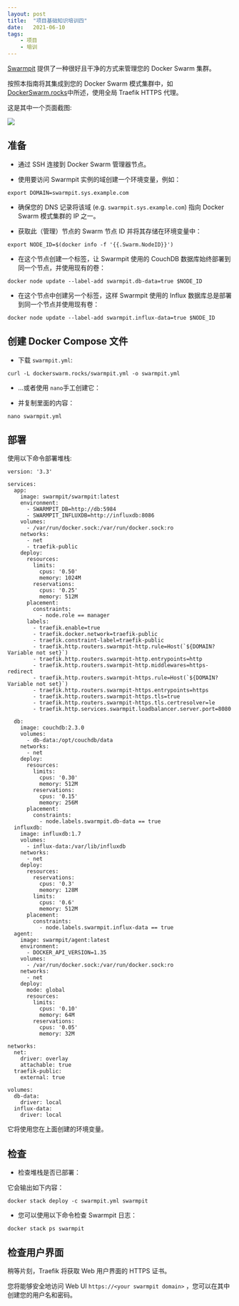 ```yaml
---
layout: post
title:  "项目基础知识培训四"
date:   2021-06-10
tags:
    - 项目
    - 培训
---
```


[Swarmpit](https://swarmpit.io/) 提供了一种很好且干净的方式来管理您的 Docker Swarm 集群。

按照本指南将其集成到您的 Docker Swarm 模式集群中，如 [DockerSwarm.rocks](https://dockerswarm.rocks/)中所述，使用全局 Traefik HTTPS 代理。

这是其中一个页面截图:

![](https://dockerswarm.rocks/img/swarmpit.png)

准备
---

*  通过 SSH 连接到 Docker Swarm 管理器节点。
    
*  使用要访问 Swarmpit 实例的域创建一个环境变量，例如：
    
```
export DOMAIN=swarmpit.sys.example.com
```

*  确保您的 DNS 记录将该域 (e.g. `swarmpit.sys.example.com`) 指向 Docker Swarm 模式集群的 IP 之一。
    
*   获取此（管理）节点的 Swarm 节点 ID 并将其存储在环境变量中：

```
export NODE_ID=$(docker info -f '{{.Swarm.NodeID}}')
```

*  在这个节点创建一个标签，让 Swarmpit 使用的 CouchDB 数据库始终部署到同一个节点，并使用现有的卷：
```
docker node update --label-add swarmpit.db-data=true $NODE_ID
```

*   在这个节点中创建另一个标签，这样 Swarmpit 使用的 Influx 数据库总是部署到同一个节点并使用现有卷：

```
docker node update --label-add swarmpit.influx-data=true $NODE_ID
```

创建 Docker Compose 文件
------------------------------

*   下载 `swarmpit.yml`:

```
curl -L dockerswarm.rocks/swarmpit.yml -o swarmpit.yml
```

*   ...或者使用 `nano`手工创建它：

*  并复制里面的内容：

```
nano swarmpit.yml
```
部署
-----

使用以下命令部署堆栈:

```
version: '3.3'

services:
  app:
    image: swarmpit/swarmpit:latest
    environment:
      - SWARMPIT_DB=http://db:5984
      - SWARMPIT_INFLUXDB=http://influxdb:8086
    volumes:
      - /var/run/docker.sock:/var/run/docker.sock:ro
    networks:
      - net
      - traefik-public
    deploy:
      resources:
        limits:
          cpus: '0.50'
          memory: 1024M
        reservations:
          cpus: '0.25'
          memory: 512M
      placement:
        constraints:
          - node.role == manager
      labels:
        - traefik.enable=true
        - traefik.docker.network=traefik-public
        - traefik.constraint-label=traefik-public
        - traefik.http.routers.swarmpit-http.rule=Host(`${DOMAIN?Variable not set}`)
        - traefik.http.routers.swarmpit-http.entrypoints=http
        - traefik.http.routers.swarmpit-http.middlewares=https-redirect
        - traefik.http.routers.swarmpit-https.rule=Host(`${DOMAIN?Variable not set}`)
        - traefik.http.routers.swarmpit-https.entrypoints=https
        - traefik.http.routers.swarmpit-https.tls=true
        - traefik.http.routers.swarmpit-https.tls.certresolver=le
        - traefik.http.services.swarmpit.loadbalancer.server.port=8080

  db:
    image: couchdb:2.3.0
    volumes:
      - db-data:/opt/couchdb/data
    networks:
      - net
    deploy:
      resources:
        limits:
          cpus: '0.30'
          memory: 512M
        reservations:
          cpus: '0.15'
          memory: 256M
      placement:
        constraints:
          - node.labels.swarmpit.db-data == true
  influxdb:
    image: influxdb:1.7
    volumes:
      - influx-data:/var/lib/influxdb
    networks:
      - net
    deploy:
      resources:
        reservations:
          cpus: '0.3'
          memory: 128M
        limits:
          cpus: '0.6'
          memory: 512M
      placement:
        constraints:
          - node.labels.swarmpit.influx-data == true
  agent:
    image: swarmpit/agent:latest
    environment:
      - DOCKER_API_VERSION=1.35
    volumes:
      - /var/run/docker.sock:/var/run/docker.sock:ro
    networks:
      - net
    deploy:
      mode: global
      resources:
        limits:
          cpus: '0.10'
          memory: 64M
        reservations:
          cpus: '0.05'
          memory: 32M

networks:
  net:
    driver: overlay
    attachable: true
  traefik-public:
    external: true

volumes:
  db-data:
    driver: local
  influx-data:
    driver: local
```

它将使用您在上面创建的环境变量。

检查
-----

*   检查堆栈是否已部署：

它会输出如下内容：

```
docker stack deploy -c swarmpit.yml swarmpit
```

*  您可以使用以下命令检查 Swarmpit 日志：

```
docker stack ps swarmpit
```

检查用户界面
---------------

稍等片刻，Traefik 将获取 Web 用户界面的 HTTPS 证书。

您将能够安全地访问 Web UI  `https://<your swarmpit domain>` ，您可以在其中创建您的用户名和密码。